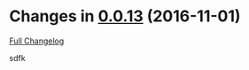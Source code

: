 Changes in [0.0.13](https://github.com/dbkr/test/releases/tag/v0.0.13) (2016-11-01)
===================================================================================
[Full Changelog](https://github.com/dbkr/test/compare/v0.0.9...v0.0.13)


sdfk
